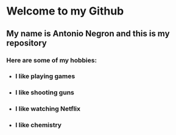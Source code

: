 # Welcome to my Github

## My name is Antonio Negron and this is my repository 


### Here are some of my hobbies:

* ### I like playing games 
* ###  I like shooting guns
* ###  I like watching Netflix
* ###  I like chemistry 
